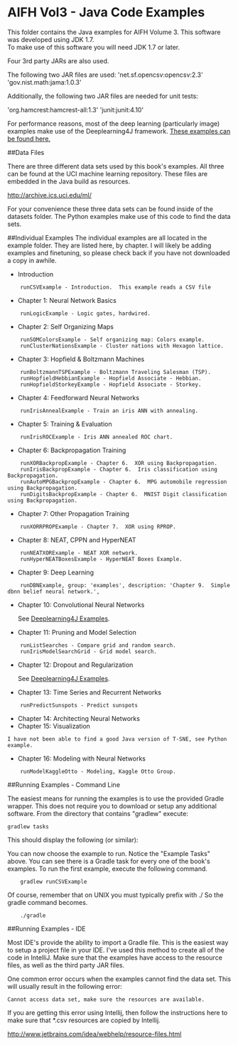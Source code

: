 AIFH Vol3  - Java Code Examples
====
This folder contains the Java examples for AIFH Volume 3.  This software was developed using JDK 1.7.  
To make use of this software you will need JDK 1.7 or later.

Four 3rd party JARs are also used.

The following two JAR files are used:
'net.sf.opencsv:opencsv:2.3'
'gov.nist.math:jama:1.0.3'

Additionally, the following two JAR files are needed for unit tests:

'org.hamcrest:hamcrest-all:1.3'
'junit:junit:4.10'

For performance reasons, most of the deep learning (particularly image) examples make
use of the Deeplearning4J framework.  [These examples can be found here.](https://github.com/jeffheaton/aifh/tree/master/vol3/vol3-dl4j-examples)

##Data Files

There are three different data sets used by this book's examples.  All three can be found
at the UCI machine learning repository. These files are embedded in the Java build as
resources.

http://archive.ics.uci.edu/ml/

For your convenience these three data sets can be found inside of the datasets folder.
The Python examples make use of this code to find the data sets.

##Individual Examples
The individual examples are all located in the example folder.  They are listed here,
by chapter.  I will likely be adding examples and finetuning, so please check back
if you have not downloaded a copy in awhile.

* Introduction
```
    runCSVExample - Introduction.  This example reads a CSV file
```
* Chapter 1: Neural Network Basics
```
    runLogicExample - Logic gates, hardwired.
```
* Chapter 2: Self Organizing Maps
```
    runSOMColorsExample - Self organizing map: Colors example.
    runClusterNationsExample - Cluster nations with Hexagon lattice.
```
* Chapter 3: Hopfield & Boltzmann Machines
```
    runBoltzmannTSPExample - Boltzmann Traveling Salesman (TSP).
    runHopfieldHebbianExample - Hopfield Associate - Hebbian.
    runHopfieldStorkeyExample - Hopfield Associate - Storkey.
```
* Chapter 4: Feedforward Neural Networks
```
    runIrisAnnealExample - Train an iris ANN with annealing.
```
* Chapter 5: Training & Evaluation
```
	runIrisROCExample - Iris ANN annealed ROC chart.
```
* Chapter 6: Backpropagation Training
```
	runXORBackpropExample - Chapter 6.  XOR using Backpropagation.
	runIrisBackpropExample - Chapter 6.  Iris classification using Backpropagation.
	runAutoMPGBackpropExample - Chapter 6.  MPG automobile regression using Backpropagation.
	runDigitsBackpropExample - Chapter 6.  MNIST Digit classification using Backpropagation.

```
* Chapter 7: Other Propagation Training
```
	runXORRPROPExample - Chapter 7.  XOR using RPROP.
```
* Chapter 8: NEAT, CPPN and HyperNEAT
```
    runNEATXORExample - NEAT XOR network.
    runHyperNEATBoxesExample - HyperNEAT Boxes Example.

```
* Chapter 9: Deep Learning
```
	runDBNExample, group: 'examples', description: 'Chapter 9.  Simple dbnn belief neural network.',
```
* Chapter 10: Convolutional Neural Networks

    See [Deeplearning4J Examples](https://github.com/jeffheaton/aifh/tree/master/vol3/vol3-dl4j-examples).

* Chapter 11: Pruning and Model Selection
```
	runListSearches - Compare grid and random search.
	runIrisModelSearchGrid - Grid model search.
```
* Chapter 12: Dropout and Regularization

    See [Deeplearning4J Examples](https://github.com/jeffheaton/aifh/tree/master/vol3/vol3-dl4j-examples).

* Chapter 13: Time Series and Recurrent Networks
```
	runPredictSunspots - Predict sunspots
```
* Chapter 14: Architecting Neural Networks
* Chapter 15: Visualization
```
I have not been able to find a good Java version of T-SNE, see Python example.  
```
* Chapter 16: Modeling with Neural Networks
```
	runModelKaggleOtto - Modeling, Kaggle Otto Group.
```
##Running Examples - Command Line

The easiest means for running the examples is to use the provided Gradle wrapper.  This does not require you to download
or setup any additional software.  From the directory that contains "gradlew" execute:
```
gradlew tasks
```
This should display the following (or similar):


You can now choose the example to run.  Notice the "Example Tasks" above.  You can see there is a Gradle task for every
one of the book's examples.  To run the first example, execute the following command.
```
    gradlew runCSVExample
```
Of course, remember that on UNIX you must typically prefix with ./
So the gradle command becomes.
```
    ./gradle
```
##Running Examples - IDE

Most IDE's provide the ability to import a Gradle file.  This is the easiest way to setup a project file in your IDE.
I've used this method to create all of the code in IntelliJ. Make sure that the examples have access to the 
resource files, as well as the third party JAR files.

One common error occurs when the examples cannot find the data set.  This will usually result in the following error: 

```Cannot access data set, make sure the resources are available.```

If you are getting this error using Intellij, then follow the instructions here to make sure that *.csv resources
are copied by Intellij.

http://www.jetbrains.com/idea/webhelp/resource-files.html